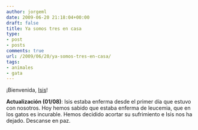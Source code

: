 ```yaml
---
author: jorgeml
date: 2009-06-20 21:18:04+00:00
draft: false
title: Ya somos tres en casa
type: 
- post
- posts
comments: true
url: /2009/06/20/ya-somos-tres-en-casa/
tags:
- animales
- gata
---
```


¡Bienvenida, [Isis](http://www.asielenrijnmond.dierenbescherming.nl/asieldieren/kat/866)!

**Actualización (01/08)**: Isis estaba enferma desde el primer día que estuvo con nosotros. Hoy hemos sabido que estaba enferma de leucemia, que en los gatos es incurable. Hemos decidido acortar su sufrimiento e Isis nos ha dejado. Descanse en paz.
